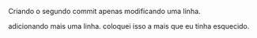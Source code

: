 Criando o segundo commit apenas modificando uma linha.


adicionando mais uma linha. coloquei isso a mais que eu tinha esquecido.
